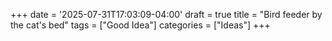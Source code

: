 +++
date = '2025-07-31T17:03:09-04:00'
draft = true
title = "Bird feeder by the cat's bed"
tags = ["Good Idea"]
categories = ["Ideas"]
+++
